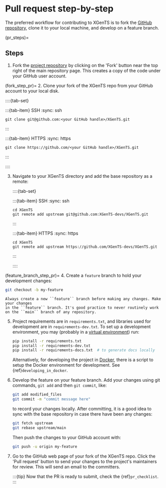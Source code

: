 # Pull request step-by-step

The preferred workflow for contributing to XGenTS is to fork
the [GitHub repository](https://github.com/XGenTS-devs/XGenTS/),
clone it to your local machine, and develop on a feature branch.

(pr_steps)=
## Steps

1. Fork the [project repository](https://github.com/XGenTS-devs/XGenTS/) by clicking on the 'Fork' button near the top right of the main repository page. This creates a copy of the code under your GitHub user account.

(fork_step_pr)=
2. Clone your fork of the XGenTS repo from your GitHub account to your local disk.

   ::::{tab-set}

   :::{tab-item} SSH
   :sync: ssh

   ```
   git clone git@github.com:<your GitHub handle>/XGenTS.git
   ```
   :::

   :::{tab-item} HTTPS
   :sync: https

   ```
   git clone https://github.com/<your GitHub handle>/XGenTS.git
   ```
   :::

   ::::

3. Navigate to your XGenTS directory and add the base repository as a remote:

   ::::{tab-set}

   :::{tab-item} SSH
   :sync: ssh

   ```
   cd XGenTS
   git remote add upstream git@github.com:XGenTS-devs/XGenTS.git
   ```
   :::

   :::{tab-item} HTTPS
   :sync: https

   ```
   cd XGenTS
   git remote add upstream https://github.com/XGenTS-devs/XGenTS.git
   ```
   :::

   ::::

(feature_branch_step_pr)=
4. Create a ``feature`` branch to hold your development changes:

   ```bash
   git checkout -b my-feature
   ```

   ```{warning}
   Always create a new ``feature`` branch before making any changes. Make your changes
   in the ``feature`` branch. It's good practice to never routinely work on the ``main`` branch of any repository.
   ```

5. Project requirements are in ``requirements.txt``, and libraries used for development are in ``requirements-dev.txt``.  To set up a development environment, you may (probably in a [virtual environment](https://docs.python-guide.org/dev/virtualenvs/)) run:

   ```bash
   pip install -r requirements.txt
   pip install -r requirements-dev.txt
   pip install -r requirements-docs.txt  # to generate docs locally
   ```

   Alternatively, for developing the project in [Docker](https://docs.docker.com/), there is a script to setup the Docker environment for development. See {ref}`developing_in_docker`.

6. Develop the feature on your feature branch. Add your changes using git commands, ``git add`` and then ``git commit``, like:

   ```bash
   git add modified_files
   git commit -m "commit message here"
   ```

   to record your changes locally.
   After committing, it is a good idea to sync with the base repository in case there have been any changes:
   ```bash
   git fetch upstream
   git rebase upstream/main
   ```

   Then push the changes to your GitHub account with:

   ```bash
   git push -u origin my-feature
   ```

7. Go to the GitHub web page of your fork of the XGenTS repo. Click the 'Pull request' button to send your changes to the project's maintainers for review. This will send an email to the committers.

   :::{tip}
   Now that the PR is ready to submit, check the {ref}`pr_checklist`.
   :::
